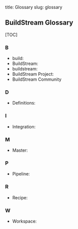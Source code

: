 title: Glossary
slug: glossary

<!-- Glossary page. Check the content structure to better understand the relation with other pages: https://gitlab.com/BuildStream/nosoftware/alignment/blob/master/content_design/content_structure_proposal_description.md#buildstream-in-detail -->

## BuildStream Glossary

[TOC]

### B

* build: <!-- vs integration -->
* BuildStream: <!-- the tool -->
* buildstream: <!-- the repo -->
* BuildStream Project: 
* BuildStream Community

### D

* Definitions: <!-- vs receipe -->

### I

* Integration: <!-- vs build -->

### M

* Master:

### P

* Pipeline: 

### R 

* Recipe:

### W

* Workspace: 

